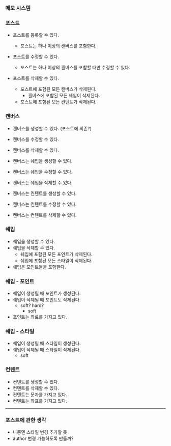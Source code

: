 ### 메모 시스템

### 포스트

- 포스트를 등록할 수 있다.
    - 포스트는 하나 이상의 캔버스를 포함한다.
    

- 포스트를 수정할 수 있다.
    - 포스트는 하나 이상의 캔버스를 포함할 때만 수정할 수 있다.
    

- 포스트를 삭제할 수 있다.
    - 포스트에 포함된 모든 캔버스가 삭제된다.
        - 캔버스에 포함된 모든 쉐입이 삭제된다.
    - 포스트에 포함된 모든 컨텐트가 삭제된다.

### 캔버스

- 캔버스를 생성할 수 있다. (포스트에 의존?)
- 캔버스를 수정할 수 있다.
- 캔버스를 삭제할 수 있다.

- 캔버스는 쉐입을 생성할 수 있다.
- 캔버스는 쉐입을 수정할 수 있다.
- 캔버스는 쉐입을 삭제할 수 있다.

- 캔버스는 컨텐트를 생성할 수 있다.
- 캔버스는 컨텐트를 수정할 수 있다.
- 캔버스는 컨텐트를 삭제할 수 있다.

### 쉐입

- 쉐입을 생성할 수 있다.
- 쉐입을 삭제할 수 있다.
    - 쉐입에 포함된 모든 포인트가 삭제된다.
    - 쉐입에 포함된 모든 스타일이 삭제된다.
- 쉐입은 포인트들을 포함한다.

### 쉐입 - 포인트

- 쉐입이 생성될 때 포인트가 생성된다.
- 쉐입이 삭제될 때 포인트도 삭제된다.
    - soft? hard?
        - soft
- 포인트는 좌료를 가지고 있다.

### 쉐입 - 스타일

- 쉐입이 생성될 때 스타일이 생성된다.
- 쉐입이 삭제될 때 스타일이 삭제된다.
  - soft

### 컨텐트

- 컨텐트를 생성할 수 있다.
- 컨텐트를 삭제할 수 있다.
- 컨텐트는 문자를 가지고 있다.
- 컨텐트는 좌표를 가지고 있다.

---

### 포스트에 관한 생각

- 나중엔 스타일 변경 추가할 듯
- author 변경 가능하도록 만들까?